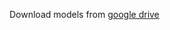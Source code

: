 Download models from [google drive](https://drive.google.com/open?id=1RWmn1KFneV9dhq2ILHCQVM5JSy9zs_zp)